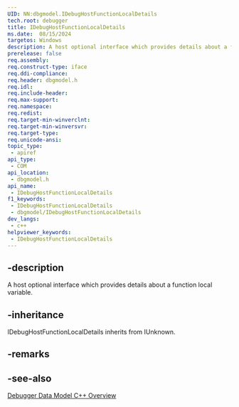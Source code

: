 ```yaml
---
UID: NN:dbgmodel.IDebugHostFunctionLocalDetails
tech.root: debugger
title: IDebugHostFunctionLocalDetails
ms.date:  08/15/2024
targetos: Windows
description: A host optional interface which provides details about a function local variable. (dbgmodel.h)
prerelease: false
req.assembly: 
req.construct-type: iface
req.ddi-compliance: 
req.header: dbgmodel.h
req.idl: 
req.include-header: 
req.max-support: 
req.namespace: 
req.redist: 
req.target-min-winverclnt: 
req.target-min-winversvr: 
req.target-type: 
req.unicode-ansi: 
topic_type:
 - apiref
api_type:
 - COM
api_location:
 - dbgmodel.h
api_name:
 - IDebugHostFunctionLocalDetails
f1_keywords:
 - IDebugHostFunctionLocalDetails
 - dbgmodel/IDebugHostFunctionLocalDetails
dev_langs:
 - c++
helpviewer_keywords:
 - IDebugHostFunctionLocalDetails
---
```


## -description

A host optional interface which provides details about a function local variable. 

## -inheritance

IDebugHostFunctionLocalDetails inherits from IUnknown.

## -remarks

## -see-also

[Debugger Data Model C++ Overview](/windows-hardware/drivers/debugger/data-model-cpp-overview)
